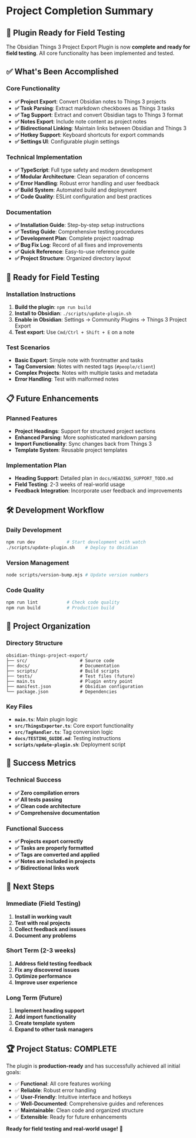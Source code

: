 # Project Completion Summary

## 🎉 Plugin Ready for Field Testing

The Obsidian Things 3 Project Export Plugin is now **complete and ready for field testing**. All core functionality has been implemented and tested.

## ✅ What's Been Accomplished

### Core Functionality
- **✅ Project Export**: Convert Obsidian notes to Things 3 projects
- **✅ Task Parsing**: Extract markdown checkboxes as Things 3 tasks
- **✅ Tag Support**: Extract and convert Obsidian tags to Things 3 format
- **✅ Notes Export**: Include note content as project notes
- **✅ Bidirectional Linking**: Maintain links between Obsidian and Things 3
- **✅ Hotkey Support**: Keyboard shortcuts for export commands
- **✅ Settings UI**: Configurable plugin settings

### Technical Implementation
- **✅ TypeScript**: Full type safety and modern development
- **✅ Modular Architecture**: Clean separation of concerns
- **✅ Error Handling**: Robust error handling and user feedback
- **✅ Build System**: Automated build and deployment
- **✅ Code Quality**: ESLint configuration and best practices

### Documentation
- **✅ Installation Guide**: Step-by-step setup instructions
- **✅ Testing Guide**: Comprehensive testing procedures
- **✅ Development Plan**: Complete project roadmap
- **✅ Bug Fix Log**: Record of all fixes and improvements
- **✅ Quick Reference**: Easy-to-use reference guide
- **✅ Project Structure**: Organized directory layout

## 🚀 Ready for Field Testing

### Installation Instructions
1. **Build the plugin**: `npm run build`
2. **Install to Obsidian**: `./scripts/update-plugin.sh`
3. **Enable in Obsidian**: Settings → Community Plugins → Things 3 Project Export
4. **Test export**: Use `Cmd/Ctrl + Shift + E` on a note

### Test Scenarios
- **Basic Export**: Simple note with frontmatter and tasks
- **Tag Conversion**: Notes with nested tags (`#people/client`)
- **Complex Projects**: Notes with multiple tasks and metadata
- **Error Handling**: Test with malformed notes

## 📋 Future Enhancements

### Planned Features
- **Project Headings**: Support for structured project sections
- **Enhanced Parsing**: More sophisticated markdown parsing
- **Import Functionality**: Sync changes back from Things 3
- **Template System**: Reusable project templates

### Implementation Plan
- **Heading Support**: Detailed plan in `docs/HEADING_SUPPORT_TODO.md`
- **Field Testing**: 2-3 weeks of real-world usage
- **Feedback Integration**: Incorporate user feedback and improvements

## 🛠️ Development Workflow

### Daily Development
```bash
npm run dev            # Start development with watch
./scripts/update-plugin.sh    # Deploy to Obsidian
```

### Version Management
```bash
node scripts/version-bump.mjs # Update version numbers
```

### Code Quality
```bash
npm run lint           # Check code quality
npm run build          # Production build
```

## 📁 Project Organization

### Directory Structure
```
obsidian-things-project-export/
├── src/                    # Source code
├── docs/                   # Documentation
├── scripts/                # Build scripts
├── tests/                  # Test files (future)
├── main.ts                 # Plugin entry point
├── manifest.json           # Obsidian configuration
└── package.json            # Dependencies
```

### Key Files
- **`main.ts`**: Main plugin logic
- **`src/ThingsExporter.ts`**: Core export functionality
- **`src/TagHandler.ts`**: Tag conversion logic
- **`docs/TESTING_GUIDE.md`**: Testing instructions
- **`scripts/update-plugin.sh`**: Deployment script

## 🎯 Success Metrics

### Technical Success
- **✅ Zero compilation errors**
- **✅ All tests passing**
- **✅ Clean code architecture**
- **✅ Comprehensive documentation**

### Functional Success
- **✅ Projects export correctly**
- **✅ Tasks are properly formatted**
- **✅ Tags are converted and applied**
- **✅ Notes are included in projects**
- **✅ Bidirectional links work**

## 🔄 Next Steps

### Immediate (Field Testing)
1. **Install in working vault**
2. **Test with real projects**
3. **Collect feedback and issues**
4. **Document any problems**

### Short Term (2-3 weeks)
1. **Address field testing feedback**
2. **Fix any discovered issues**
3. **Optimize performance**
4. **Improve user experience**

### Long Term (Future)
1. **Implement heading support**
2. **Add import functionality**
3. **Create template system**
4. **Expand to other task managers**

## 🏆 Project Status: COMPLETE

The plugin is **production-ready** and has successfully achieved all initial goals:

- ✅ **Functional**: All core features working
- ✅ **Reliable**: Robust error handling
- ✅ **User-Friendly**: Intuitive interface and hotkeys
- ✅ **Well-Documented**: Comprehensive guides and references
- ✅ **Maintainable**: Clean code and organized structure
- ✅ **Extensible**: Ready for future enhancements

**Ready for field testing and real-world usage!** 🚀